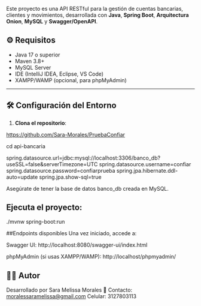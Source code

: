Este proyecto es una API RESTful para la gestión de cuentas bancarias, clientes y movimientos, desarrollada con **Java**, **Spring Boot**, **Arquitectura Onion**, **MySQL** y **Swagger/OpenAPI**.

## ⚙️ Requisitos

- Java 17 o superior
- Maven 3.8+
- MySQL Server
- IDE (IntelliJ IDEA, Eclipse, VS Code)
- XAMPP/WAMP (opcional, para phpMyAdmin)

---

## 🛠️ Configuración del Entorno

1. **Clona el repositorio**:

https://github.com/Sara-Morales/PruebaConfiar

cd api-bancaria

spring.datasource.url=jdbc:mysql://localhost:3306/banco_db?useSSL=false&serverTimezone=UTC
spring.datasource.username=confiar
spring.datasource.password=confiarprueba
spring.jpa.hibernate.ddl-auto=update
spring.jpa.show-sql=true

Asegúrate de tener la base de datos banco_db creada en MySQL.

## Ejecuta el proyecto:

./mvnw spring-boot:run

##Endpoints disponibles
Una vez iniciado, accede a:

Swagger UI:
http://localhost:8080/swagger-ui/index.html

phpMyAdmin (si usas XAMPP/WAMP):
http://localhost/phpmyadmin/

## 🧑‍💻 Autor
Desarrollado por Sara Melissa Morales
📧 Contacto: moralessaramelissa@gmail.com
Celular: 3127803113
